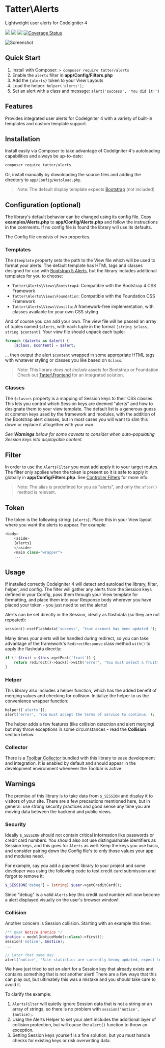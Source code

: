 # Tatter\Alerts
Lightweight user alerts for CodeIgniter 4

[![](https://github.com/tattersoftware/codeigniter4-alerts/workflows/PHPUnit/badge.svg)](https://github.com/tattersoftware/codeigniter4-alerts/actions/workflows/test.yml)
[![](https://github.com/tattersoftware/codeigniter4-alerts/workflows/PHPStan/badge.svg)](https://github.com/tattersoftware/codeigniter4-alerts/actions/workflows/analyze.yml)
[![](https://github.com/tattersoftware/codeigniter4-alerts/workflows/Deptrac/badge.svg)](https://github.com/tattersoftware/codeigniter4-alerts/actions/workflows/inspect.yml)
[![Coverage Status](https://coveralls.io/repos/github/tattersoftware/codeigniter4-alerts/badge.svg?branch=develop)](https://coveralls.io/github/tattersoftware/codeigniter4-alerts?branch=develop)

![Screenshot](https://github.com/tattersoftware/codeigniter4-alerts/blob/master/img/screenshot2.png)

## Quick Start

1. Install with Composer: `> composer require tatter/alerts`
2. Enable the `alerts` filter in **app/Config/Filters.php**
3. Add the `{alerts}` token to your View Layouts
4. Load the helper: `helper('alerts');`
4. Set an alert with a class and message: `alert('success', 'You did it!')`

## Features

Provides integrated user alerts for CodeIgniter 4 with a variety of built-in templates
and custom template support.

## Installation

Install easily via Composer to take advantage of CodeIgniter 4's autoloading capabilities
and always be up-to-date:
```bash
composer require tatter/alerts
```

Or, install manually by downloading the source files and adding the directory to
`app/Config/Autoload.php`.

> Note: The default display template expects [Bootstrap](https://getbootstrap.com) (not included)

## Configuration (optional)

The library's default behavior can be changed using its config file. Copy
**examples/Alerts.php** to **app/Config/Alerts.php** and follow the instructions in the
comments. If no config file is found the library will use its defaults.

The Config file consists of two properties.

### Templates

The `$template` property sets the path to the View file which will be used to format your
alerts. The default template has HTML tags and classes designed for use with
[Bootstrap 5 Alerts](https://getbootstrap.com/docs/5.2/components/alerts/), but the library
includes additional templates for you to choose:
* `Tatter\Alerts\Views\Bootstrap4`: Compatible with the Bootstrap 4 CSS Framework
* `Tatter\Alerts\Views\Foundation`: Compatible with the Foundation CSS Framework
* `Tatter\Alerts\Views\Vanilla`: A framework-free implementation, with classes available for your own CSS styling

And of course you can add your own. The view file will be passed an array of tuples named
`$alerts`, with each tuple in the format `[string $class, string $content]`. Your view file
should unpack each tuple:
```php
foreach ($alerts as $alert) {
    [$class, $content] = $alert;
```
... then output the alert `$content` wrapped in some appropriate HTML tags with whatever
styling or classes you like based on `$class`.

> Note: This library *does not include* assets for Bootstrap or Foundation. Check out
> [Tatter\Frontend](https://github.com/tattersoftware/codeigniter4-frontend) for an integrated solution.

### Classes

The `$classes` property is a mapping of Session keys to their CSS classes. This lets you
control which Session keys are deemed "alerts" and how to designate them to your view
template. The default list is a generous guess at common keys used by the framework and
modules, with the addition of the Bootstrap alert classes, but in most cases you will want
to slim this down or replace it altogether with your own.

*See **Warnings** below for some caveats to consider when auto-populating Session keys into displayable content.*

## Filter

In order to use the `AlertsFilter` you must add apply it to your target routes. The filter
only applies when the token is present so it is safe to apply it globally in **app/Config/Filters.php**.
See [Controller Filters](https://codeigniter.com/user_guide/incoming/filters.html) for more info.

> Note: The alias is predefined for you as "alerts", and only the `after()` method is relevant.

## Token

The token is the following string: `{alerts}`. Place this in your View layout where you want
the alerts to appear. For example:
```php
<body>
    <aside>
    {alerts}
    </aside>
    <main class="wrapper">
    ...
```

## Usage

If installed correctly CodeIgniter 4 will detect and autoload the library, filter, helper,
and config. The filter will gather any alerts from the Session keys defined in your Config,
pass them through your View template for formatting, and place them into your Response body
wherever you have placed your token - you just need to set the alerts!

Alerts can be set directly in the Session, ideally as flashdata (so they are not repeated):
```php
session()->setFlashdata('success', 'Your account has been updated.');
```

Many times your alerts will be handled during redirect, so you can take advantage of
the framework's `RedirectResponse` class method `with()` to apply the flashdata directly:
```php
if (! $fruit = $this->getPost('fruit')) {
    return redirect()->back()->with('error', 'You must select a fruit!');
}
```

### Helper

This library also includes a helper function, which has the added benefit of merging values
and checking for collision. Initialize the helper to us the convenience wrapper function:
```php
helper(['alerts']);
alert('error', 'You must accept the terms of service to continue.');
```

The helper adds a few features (like collision detection and alert merging) but may throw
exceptions in some circumstances - read the **Collision** section below.

### Collector

There is a [Toolbar Collector](https://www.codeigniter.com/user_guide/testing/debugging.html#creating-custom-collectors)
bundled with this library to ease development and integration. It is enabled by default and
should appear in the development environment whenever the Toolbar is active.

## Warnings

The premise of this library is to take data from `$_SESSION` and display it to visitors of
your site. There are a few precautions mentioned here, but in general: use strong security
practices and good sense any time you are moving data between the backend and public views.

### Security

Ideally `$_SESSION` should not contain critical information like passwords or credit card
numbers. You should also not use distinguishable identifiers as Session keys, and this goes
for `Alerts` as well. Keep the keys you use basic, and consider pairing down the Config
file's to only those values your app and modules need.

For example, say you add a payment library to your project and some developer was using
the following code to test credit card submission and forgot to remove it:
```php
$_SESSION['debug'] = (string) $user->getCreditCard();
```

Since "debug" is a valid `Alerts` key this credit card number will now become a alert
displayed visually on the user's browser window! 

### Collision

Another concern is Session collision. Starting with an example this time:
```php
/** @var Notice $notice */
$notice = model(NoticeModel::class)->first();
session('notice', $notice);
...

// Later that same day...
alert('notice', 'Site statistics are currently being updated, expect longer load times.');
```

We have just tried to set an alert for a Session key that already exists and contains
something that is not another alert! There are a few ways that this can play out, but
ultimately this was a mistake and you should take care to avoid it.

To clarify the example:
1. `AlertsFilter` will quietly ignore Session data that is not a string or an array of strings, so there is no problem with `session('notice', $notice);`.
2. Using the Alerts Helper to set your alert includes the additional layer of collision protection, but will cause the `alert()` function to throw an exception.
3. Setting Session keys yourself is a fine solution, but you must handle checks for existing keys or risk overwriting data.

